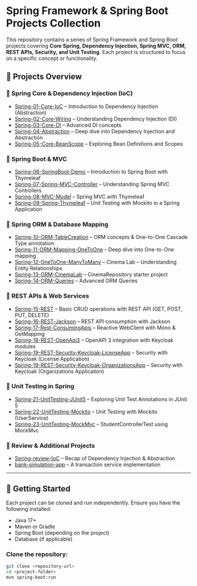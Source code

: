 # Spring Framework & Spring Boot Projects Collection  

<p>This repository contains a series of Spring Framework and Spring Boot projects covering <strong>Core Spring, Dependency Injection, Spring MVC, ORM, REST APIs, Security, and Unit Testing</strong>. Each project is structured to focus on a specific concept or functionality.</p>

## 📌 Projects Overview  

### 🔹 Spring Core & Dependency Injection (IoC)  
<ul>
  <li><a href="Spring-01-Core-IoC">Spring-01-Core-IoC</a> – Introduction to Dependency Injection (Abstraction)</li>
  <li><a href="Spring-02-Core-Wiring">Spring-02-Core-Wiring</a> – Understanding Dependency Injection (DI)</li>
  <li><a href="Spring-03-Core-DI">Spring-03-Core-DI</a> – Advanced DI concepts</li>
  <li><a href="Spring-04-Abstraction">Spring-04-Abstraction</a> – Deep dive into Dependency Injection and Abstraction</li>
  <li><a href="Spring-05-Core-BeanScope">Spring-05-Core-BeanScope</a> – Exploring Bean Definitions and Scopes</li>
</ul>

### 🔹 Spring Boot & MVC  
<ul>
  <li><a href="Spring-06-SpringBoot-Demo">Spring-06-SpringBoot-Demo</a> – Introduction to Spring Boot with Thymeleaf</li>
  <li><a href="Spring-07-Spring-MVC-Controller">Spring-07-Spring-MVC-Controller</a> – Understanding Spring MVC Controllers</li>
  <li><a href="Spring-08-MVC-Model">Spring-08-MVC-Model</a> – Spring MVC with Thymeleaf</li>
  <li><a href="Spring-09-Spring-Thymeleaf">Spring-09-Spring-Thymeleaf</a> – Unit Testing with Mockito in a Spring Application</li>
</ul>

### 🔹 Spring ORM & Database Mapping  
<ul>
  <li><a href="Spring-10-ORM-TableCreation">Spring-10-ORM-TableCreation</a> – ORM concepts & One-to-One Cascade Type annotation</li>
  <li><a href="Spring-11-ORM-Mapping-OneToOne">Spring-11-ORM-Mapping-OneToOne</a> – Deep dive into One-to-One mapping</li>
  <li><a href="Spring-12-OneToOne-ManyToMany">Spring-12-OneToOne-ManyToMany</a> – Cinema Lab – Understanding Entity Relationships</li>
  <li><a href="Spring-13-ORM-CinemaLab">Spring-13-ORM-CinemaLab</a> – CinemaRepository starter project</li>
  <li><a href="Spring-14-ORM-Queries">Spring-14-ORM-Queries</a> – Advanced ORM Queries</li>
</ul>

### 🔹 REST APIs & Web Services  
<ul>
  <li><a href="Spring-15-REST">Spring-15-REST</a> – Basic CRUD operations with REST API (GET, POST, PUT, DELETE)</li>
  <li><a href="Spring-16-REST-Jackson">Spring-16-REST-Jackson</a> – REST API consumption with Jackson</li>
  <li><a href="Spring-17-Rest-ConsumingApis">Spring-17-Rest-ConsumingApis</a> – Reactive WebClient with Mono & GetMapping</li>
  <li><a href="Spring-18-REST-OpenApi3">Spring-18-REST-OpenApi3</a> – OpenAPI 3 integration with Keycloak modules</li>
  <li><a href="Spring-19-REST-Security-Keycloak-LicenseApp">Spring-19-REST-Security-Keycloak-LicenseApp</a> – Security with Keycloak (License Application)</li>
  <li><a href="Spring-19-REST-Security-Keycloak-OrganizationsApp">Spring-19-REST-Security-Keycloak-OrganizationsApp</a> – Security with Keycloak (Organizations Application)</li>
</ul>

### 🔹 Unit Testing in Spring  
<ul>
  <li><a href="Spring-21-UnitTesting-JUnit5">Spring-21-UnitTesting-JUnit5</a> – Exploring Unit Test Annotations in JUnit 5</li>
  <li><a href="Spring-22-UnitTesting-Mockito">Spring-22-UnitTesting-Mockito</a> – Unit Testing with Mockito (UserService)</li>
  <li><a href="Spring-23-UnitTesting-MockMvc">Spring-23-UnitTesting-MockMvc</a> – StudentControllerTest using MockMvc</li>
</ul>

### 🔹 Review & Additional Projects  
<ul>
  <li><a href="Spring-review-IoC">Spring-review-IoC</a> – Recap of Dependency Injection & Abstraction</li>
  <li><a href="bank-simulation-app">bank-simulation-app</a> – A transaction service implementation</li>
</ul>

---

## 🚀 Getting Started  
Each project can be cloned and run independently. Ensure you have the following installed:  

- Java 17+  
- Maven or Gradle  
- Spring Boot (depending on the project)  
- Database (if applicable)  

### Clone the repository:  
```bash
git clone <repository-url>
cd <project-folder>
mvn spring-boot:run

